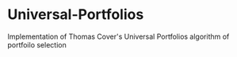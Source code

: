 # Universal-Portfolios
Implementation of  Thomas Cover's Universal Portfolios algorithm of portfoilo selection 

